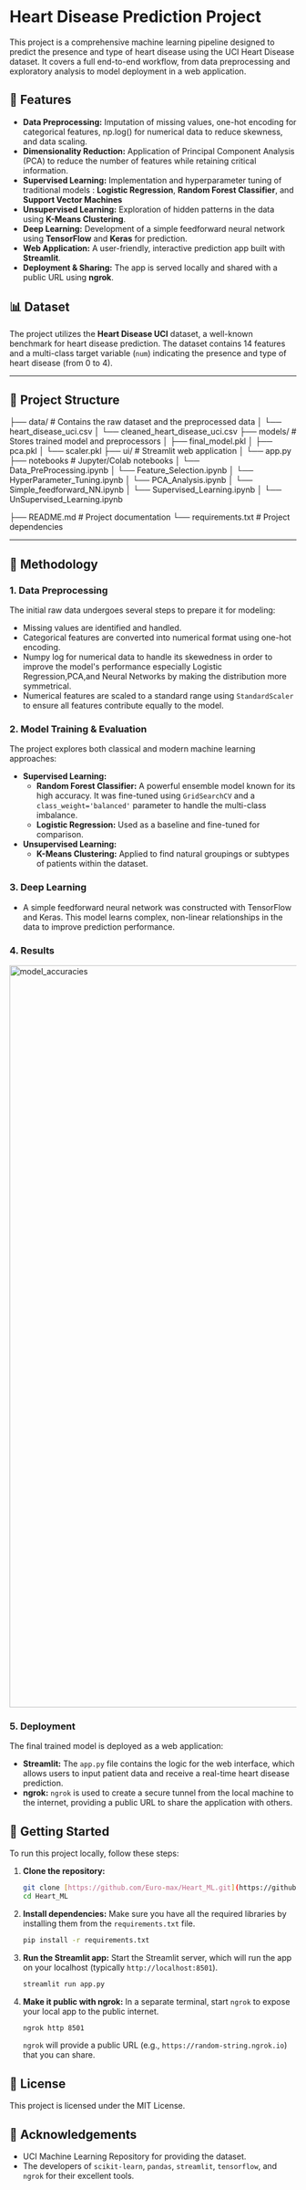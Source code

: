# Heart Disease Prediction Project

This project is a comprehensive machine learning pipeline designed to predict the presence and type of heart disease using the UCI Heart Disease dataset. It covers a full end-to-end workflow, from data preprocessing and exploratory analysis to model deployment in a web application.

## 🚀 Features

* **Data Preprocessing:** Imputation of missing values, one-hot encoding for categorical features, np.log() for numerical data to reduce skewness, and data scaling.
* **Dimensionality Reduction:** Application of Principal Component Analysis (PCA) to reduce the number of features while retaining critical information.
* **Supervised Learning:** Implementation and hyperparameter tuning of traditional models : **Logistic Regression**, **Random Forest Classifier**, and **Support Vector Machines**
* **Unsupervised Learning:** Exploration of hidden patterns in the data using **K-Means Clustering**.
* **Deep Learning:** Development of a simple feedforward neural network using **TensorFlow** and **Keras** for prediction.
* **Web Application:** A user-friendly, interactive prediction app built with **Streamlit**.
* **Deployment & Sharing:** The app is served locally and shared with a public URL using **ngrok**.

## 📊 Dataset

The project utilizes the **Heart Disease UCI** dataset, a well-known benchmark for heart disease prediction. The dataset contains 14 features and a multi-class target variable (`num`) indicating the presence and type of heart disease (from 0 to 4).

---
## 📁 Project Structure

├── data/                    # Contains the raw dataset and the preprocessed data
│   └── heart_disease_uci.csv
│   └── cleaned_heart_disease_uci.csv
├── models/                  # Stores trained model and preprocessors
│   ├── final_model.pkl
│   ├── pca.pkl
│   └── scaler.pkl
├── ui/                    # Streamlit web application
│   └── app.py                 
├── notebooks      # Jupyter/Colab notebooks
│   └── Data_PreProcessing.ipynb
│   └── Feature_Selection.ipynb
│   └── HyperParameter_Tuning.ipynb
│   └── PCA_Analysis.ipynb
│   └── Simple_feedforward_NN.ipynb
│   └── Supervised_Learning.ipynb
│   └── UnSupervised_Learning.ipynb

├── README.md                # Project documentation
└── requirements.txt         # Project dependencies

---
## 🧠 Methodology

### 1. Data Preprocessing

The initial raw data undergoes several steps to prepare it for modeling:
* Missing values are identified and handled.
* Categorical features are converted into numerical format using one-hot encoding.
* Numpy log for numerical data to handle its skewedness in order to improve the model's performance especially Logistic Regression,PCA,and Neural Networks by making the distribution more symmetrical.
* Numerical features are scaled to a standard range using `StandardScaler` to ensure all features contribute equally to the model.

### 2. Model Training & Evaluation

The project explores both classical and modern machine learning approaches:
* **Supervised Learning:**
    * **Random Forest Classifier:** A powerful ensemble model known for its high accuracy. It was fine-tuned using `GridSearchCV` and a `class_weight='balanced'` parameter to handle the multi-class imbalance.
    * **Logistic Regression:** Used as a baseline and fine-tuned for comparison.
* **Unsupervised Learning:**
    * **K-Means Clustering:** Applied to find natural groupings or subtypes of patients within the dataset.

### 3. Deep Learning

* A simple feedforward neural network was constructed with TensorFlow and Keras. This model learns complex, non-linear relationships in the data to improve prediction performance.
  
### 4. Results
 
 <img width="1500" height="1300" alt="model_accuracies" src="https://github.com/user-attachments/assets/998162e9-deca-405d-aaf1-6eac5f595aa7" />

### 5. Deployment

The final trained model is deployed as a web application:
* **Streamlit:** The `app.py` file contains the logic for the web interface, which allows users to input patient data and receive a real-time heart disease prediction.
* **ngrok:** `ngrok` is used to create a secure tunnel from the local machine to the internet, providing a public URL to share the application with others.

## 🚀 Getting Started

To run this project locally, follow these steps:

1.  **Clone the repository:**
    ```bash
    git clone [https://github.com/Euro-max/Heart_ML.git](https://github.com/Euro-max/Heart_ML.git)
    cd Heart_ML
    ```

2.  **Install dependencies:**
    Make sure you have all the required libraries by installing them from the `requirements.txt` file.

    ```bash
    pip install -r requirements.txt
    ```

3.  **Run the Streamlit app:**
    Start the Streamlit server, which will run the app on your localhost (typically `http://localhost:8501`).

    ```bash
    streamlit run app.py
    ```

4.  **Make it public with ngrok:**
    In a separate terminal, start `ngrok` to expose your local app to the public internet.

    ```bash
    ngrok http 8501
    ```

    `ngrok` will provide a public URL (e.g., `https://random-string.ngrok.io`) that you can share.

## 📄 License

This project is licensed under the MIT License.

## 🙏 Acknowledgements

* UCI Machine Learning Repository for providing the dataset.
* The developers of `scikit-learn`, `pandas`, `streamlit`, `tensorflow`, and `ngrok` for their excellent tools.
